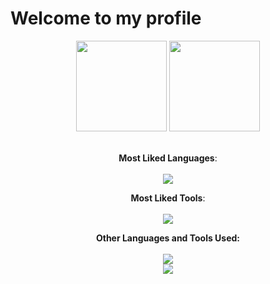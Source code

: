# Welcome to my profile

<div align="center">
  <img height="145em" src="https://github-readme-stats.vercel.app/api?username=pereira3&show_icons=true&theme=github_dark&include_all_commits=true&count_private=true&hide_rank=false"/>
  <img height="145em" src="https://github-readme-stats.vercel.app/api/top-langs/?username=pereira3&layout=compact&theme=github_dark&hide_title=true"/
</div><br><br>

<div align="center">
  
  **Most Liked Languages**: <br><br>
  <img src="https://skillicons.dev/icons?i=c,java,py,html,css,js,dart,mysql,latex"/>
  
  **Most Liked Tools**: <br><br>
  <img src="https://skillicons.dev/icons?i=vscode,idea,github,ubuntu,linux,windows"/>

  **Other Languages and Tools Used:** <br><br>
  <img src="https://skillicons.dev/icons?i=php,ocaml,cpp"/><br>
  <img src="https://skillicons.dev/icons?i=sqlite,firebase,bash,spring,eclipse,visualstudio,figma"/>
</div>


